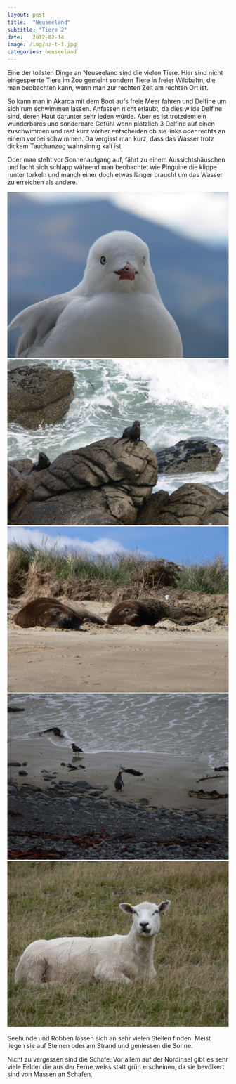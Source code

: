 ```yaml
---
layout: post
title:  "Neuseeland"
subtitle: "Tiere 2"
date:   2012-02-14
image: /img/nz-t-1.jpg
categories: neuseeland
---
```


Eine der tollsten Dinge an Neuseeland sind die vielen Tiere. Hier sind nicht eingesperrte Tiere im Zoo gemeint sondern Tiere in freier Wildbahn, die man beobachten kann, wenn man zur rechten Zeit am rechten Ort ist. 

So kann man in Akaroa mit dem Boot aufs freie Meer fahren und Delfine um sich rum schwimmen lassen. Anfassen nicht erlaubt, da dies wilde Delfine sind, deren Haut darunter sehr leden würde. Aber es ist trotzdem ein wunderbares und sonderbare Gefühl wenn plötzlich 3 Delfine auf einen zuschwimmen und rest kurz vorher entscheiden ob sie links oder rechts an einem vorbei schwimmen. Da vergisst man kurz, dass das Wasser trotz dickem Tauchanzug wahnsinnig kalt ist.

Oder man steht vor Sonnenaufgang auf, fährt zu einem Aussichtshäuschen und lacht sich schlapp während man beobachtet wie Pinguine die klippe runter torkeln und manch einer doch etwas länger braucht um das Wasser zu erreichen als andere.

<div class="container-gallery">
<div><img src="/img/nz-t-2.jpg" alt></div>
<div><img src="/img/nz-t-3.jpg" alt></div>
<div><img src="/img/nz-t-4.jpg" alt></div>
<div><img src="/img/nz-t-5.jpg" alt></div>
<div><img src="/img/nz-t-6.jpg" alt></div>
</div>

Seehunde und Robben lassen sich an sehr vielen Stellen finden. Meist liegen sie auf Steinen oder am Strand und geniessen die Sonne. 

Nicht zu vergessen sind die Schafe. Vor allem auf der Nordinsel gibt es sehr viele Felder die aus der Ferne weiss statt grün erscheinen, da sie bevölkert sind von Massen an Schafen.